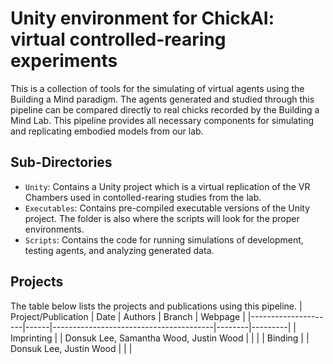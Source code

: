 # Unity environment for ChickAI: virtual controlled-rearing experiments
This is a collection of tools for the simulating of virtual agents using the Building 
a Mind paradigm. The agents
generated and studied through this pipeline can be compared directly to real chicks 
recorded by the Building a Mind
Lab. This pipeline provides all necessary components for simulating and replicating 
embodied models from our lab.

## Sub-Directories

* `Unity`: Contains a Unity project which is a virtual replication of the VR Chambers 
used in contolled-rearing studies from the lab.
* `Executables`: Contains pre-compiled executable versions of the Unity project. The 
folder is also where the scripts will look for the proper environments.
* `Scripts`: Contains the code for running simulations of development, testing agents,
and analyzing generated data.

## Projects
The table below lists the projects and publications using this pipeline.
| Project/Publication | Date | Authors                                | Branch | Webpage |
|---------------------|------|----------------------------------------|--------|---------|
| Imprinting            |      | Donsuk Lee, Samantha Wood, Justin Wood |        |         |
| Binding             |      | Donsuk Lee, Justin Wood                |        |         |
